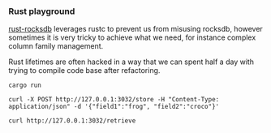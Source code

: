 ### Rust playground

[rust-rocksdb](https://github.com/rust-rocksdb/rust-rocksdb) leverages rustc to prevent us from misusing rocksdb,
however sometimes it is very tricky to achieve what we need, for instance complex column family management.

Rust lifetimes are often hacked in a way that we can spent half a day with trying to compile code base after refactoring.

```
cargo run
```

```
curl -X POST http://127.0.0.1:3032/store -H "Content-Type: application/json" -d '{"field1":"frog", "field2":"croco"}'
```

```
curl http://127.0.0.1:3032/retrieve
```